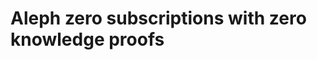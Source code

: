 Aleph zero subscriptions with zero knowledge proofs
===================================================
